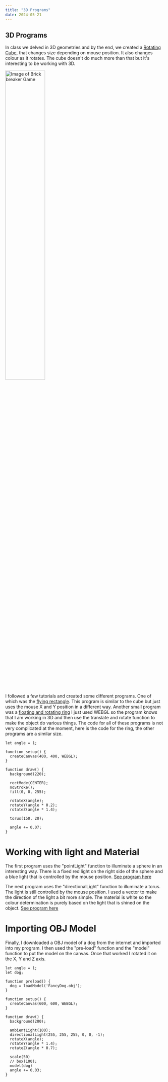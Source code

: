 ```yaml
---
title: "3D Programs"
date: 2024-05-21
---
```


## 3D Programs

In class we delved in 3D geometries and by the end, we created a [Rotating Cube](/skills-github-pages/All%20Projects/Classwork/3D%20Geometries/index.html), that changes size depending on mouse position. It also changes colour as it rotates. The cube doesn't do much more than that but it's interesting to be working with 3D.

<img src="/skills-github-pages/Images/3D Cube.png" alt="Image of Brick breaker Game" width="50%">

I followed a few tutorials and created some different programs. One of which was the [flying rectangle](/skills-github-pages/All%20Projects/Classwork/3D%20Flying%20Rectangle/index.html). This program is similar to the cube but just uses the mouse X and Y position in a different way. Another small program was a [floating and rotating ring](/skills-github-pages/All%20Projects/Classwork/3D%20Torus/index.html)
I just used WEBGL so the program knows that I am working in 3D and then use the translate and rotate function to make the object do various things. 
The code for all of these programs is not very complicated at the moment, here is the code for the ring, the other programs are a similar size.
```
let angle = 1;

function setup() {
  createCanvas(400, 400, WEBGL);
}

function draw() {
  background(220);

  rectMode(CENTER);
  noStroke();
  fill(0, 0, 255);

  rotateX(angle);
  rotateY(angle * 0.2);
  rotateZ(angle * 1.4);

  torus(150, 20);

  angle += 0.07;
}
```

# Working with light and Material

The first program uses the "pointLight" function to illuminate a sphere in an interesting way. There is a fixed red light on the right side of the sphere and a blue light that is controlled by the mouse position. [See program here](/skills-github-pages/All%20Projects/Classwork/Light%20and%20Material/index.html)

The next program uses the "directionalLight" function to illuminate a torus. The light is still controlled by the mouse position. I used a vector to make the direction of the light a bit more simple. The material is white so the colour determination is purely based on the light that is shined on the object. [See program here](/skills-github-pages/All%20Projects/Classwork/Light%20and%20Material%20More/index.html)

# Importing OBJ Model

Finally, I downloaded a OBJ model of a dog from the internet and imported into my program. I then used the "pre-load" function and the "model" function to put the model on the canvas. Once that worked I rotated it on the X, Y and Z axis.

```
let angle = 1;
let dog;

function preload() {
  dog = loadModel('FancyDog.obj');
}

function setup() {
  createCanvas(600, 600, WEBGL);
}

function draw() {
  background(200);

  ambientLight(100);
  directionalLight(255, 255, 255, 0, 0, -1);
  rotateX(angle);
  rotateY(angle * 1.4);
  rotateZ(angle * 0.7);
  
  scale(50)
  // box(100);
  model(dog)
  angle += 0.03;
}

```